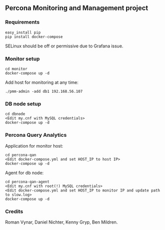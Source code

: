 ## Percona Monitoring and Management project

### Requirements

    easy_install pip
    pip install docker-compose

SELinux should be off or permissive due to Grafana issue.

### Monitor setup

    cd monitor
    docker-compose up -d

Add host for monitoring at any time:

    ./pmm-admin -add db1 192.168.56.107

### DB node setup

    cd dbnode
    <Edit my.cnf with MySQL credentials>
    docker-compose up -d

### Percona Query Analytics

Application for monitor host:

    cd percona-qan
    <Edit docker-compose.yml and set HOST_IP to host IP>
    docker-compose up -d

Agent for db node:

    cd percona-qan-agent 
    <Edit my.cnf with root(!) MySQL credentials>
    <Edit docker-compose.yml and set HOST_IP to monitor IP and update path to slow.log>
    docker-compose up -d

### Credits

Roman Vynar, Daniel Nichter, Kenny Gryp, Ben Mildren.
